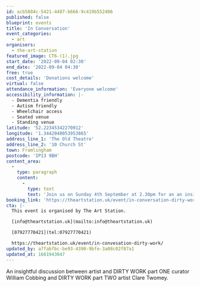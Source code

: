 ```yaml
---
id: acb5884c-5421-4487-b666-9c419b552406
published: false
blueprint: events
title: 'In Conversation'
event_categories:
  - art
organisers:
  - the-art-station
featured_image: CT6-(1).jpg
start_date: '2022-09-04 02:30'
end_date: '2022-09-04 04:30'
free: true
cost_details: 'Donations welcome'
virtual: false
attendance_information: 'Everyone welcome'
accessibility_information: |-
  - Dementia friendly
  - Autism friendly 
  - Wheelchair access 
  - Seated venue
  - Standing venue
latitude: '52.22345342270912'
longitude: '1.3442040053953865'
address_line_1: 'The Old Theatre'
address_line_2: '10 Church St'
town: Framlingham
postcode: 'IP13 9BH'
content_area:
  -
    type: paragraph
    content:
      -
        type: text
        text: 'Join us on Sunday 4th September at 2.30pm for an an insightful discussion between artist and DIRTY WORK part ONE curator William Cobbing and DIRTY WORK part TWO  artist Clare Twomey.'
booking_link: 'https://theartstation.uk/event/in-conversation-dirty-work/'
cta: |-
  This event is organised by The Art Station. 

  [info@theartstation.uk](mailto:info@theartstation.uk) 

  [07927770421](tel:07927770421)

  https://theartstation.uk/event/in-convesation-dirty-work/
updated_by: a7fabfbc-be93-4390-9bfe-3a08c02f87a1
updated_at: 1661943047
---
```

An insightful discussion between artist and DIRTY WORK part ONE curator William Cobbing and DIRTY WORK part TWO  artist Clare Twomey.